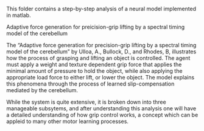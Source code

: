 This folder contains a step-by-step analysis of a neural model implemented in matlab.

Adaptive force generation for preicision-grip lifting by a spectral timing model of the cerebellum

The “Adaptive force generation for precision-grip lifting by a spectral timing model of the cerebellum” by Ulloa, A., Bullock, D., and Rhodes, B, illustrates how the process of grasping and lifting an object is controlled. The agent must apply a weight and texture dependent grip force that applies the minimal amount of pressure to hold the object, while also applying the appropriate load force to either lift, or lower the object. The model explains this phenomena through the process of learned slip-compensation mediated by the cerebellum.

While the system is quite extensive, it is broken down into three manageable subsytems, and after understanding this analysis one will have a detailed understanding of how grip control works, a concept which can be appleid to many other motor learning processes.
